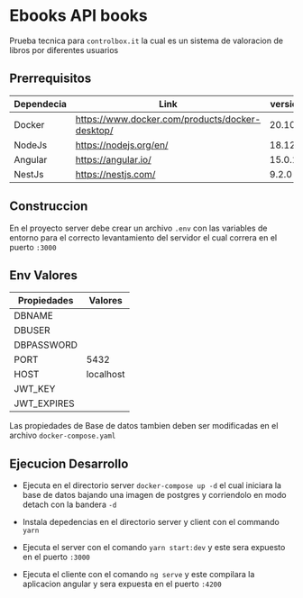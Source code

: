 # Ebooks API books

Prueba tecnica para ```controlbox.it``` la cual es un sistema de valoracion de libros por diferentes usuarios



## Prerrequisitos

| Dependecia | Link                                            | version  |
| -----------|-------------------------------------------------|----------|
| Docker     | https://www.docker.com/products/docker-desktop/ |  20.10   |
| NodeJs     | https://nodejs.org/en/                          |  18.12.1 |
| Angular    | https://angular.io/                             |  15.0.1  |
| NestJs     | https://nestjs.com/                             |  9.2.0   |


## Construccion

En el proyecto server debe crear un archivo ```.env``` con las variables de entorno para el correcto levantamiento del servidor el cual correra en el puerto ```:3000```

## Env Valores
| Propiedades | Valores   |
|-------------|-----------|
| DBNAME      |           |
| DBUSER      |           |
| DBPASSWORD  |           |
| PORT        | 5432      |
| HOST        | localhost |
| JWT_KEY     |           |
| JWT_EXPIRES |           |

Las propiedades de Base de datos tambien deben ser modificadas en el archivo ```docker-compose.yaml```


## Ejecucion Desarrollo
*  Ejecuta en el directorio server ```docker-compose up -d``` el cual iniciara la base de datos bajando una imagen de postgres y corriendolo en modo detach con la bandera ```-d```

* Instala depedencias en el directorio server y client con el commando ```yarn```

* Ejecuta el server con el comando ```yarn start:dev``` y este sera expuesto en el puerto ```:3000```

* Ejecuta el cliente con el comando ```ng serve``` y este compilara la aplicacion angular y sera expuesta en el puerto ```:4200```

